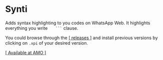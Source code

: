 # Synti

Adds syntax highlighting to you codes on WhatsApp Web. It highlights everything you write
`    ``` ` clause.

You could browse through the [[ releases ]](https://github.com/sanket143/Synti/releases)
and install previous versions by clicking on `.xpi` of your desired version.

[[ Available at AMO ]](https://addons.mozilla.org/en-US/firefox/addon/synti/)
